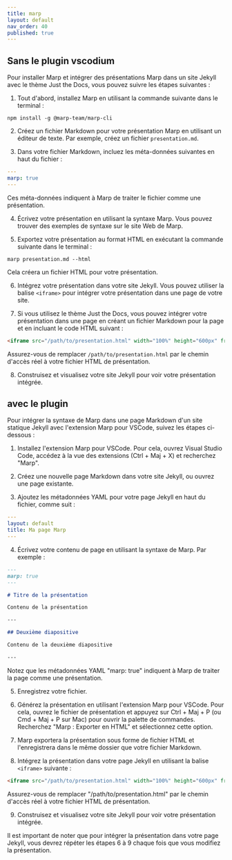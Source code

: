 ```yaml
---
title: marp
layout: default
nav_order: 40
published: true
---
```

## Sans le plugin vscodium
Pour installer Marp et intégrer des présentations Marp dans un site Jekyll avec le thème Just the Docs, vous pouvez suivre les étapes suivantes :

1. Tout d'abord, installez Marp en utilisant la commande suivante dans le terminal :

```
npm install -g @marp-team/marp-cli
```

2. Créez un fichier Markdown pour votre présentation Marp en utilisant un éditeur de texte. Par exemple, créez un fichier `presentation.md`.

3. Dans votre fichier Markdown, incluez les méta-données suivantes en haut du fichier :

```yaml
---
marp: true
---
```

Ces méta-données indiquent à Marp de traiter le fichier comme une présentation.

4. Écrivez votre présentation en utilisant la syntaxe Marp. Vous pouvez trouver des exemples de syntaxe sur le site Web de Marp.

5. Exportez votre présentation au format HTML en exécutant la commande suivante dans le terminal :

```
marp presentation.md --html
```

Cela créera un fichier HTML pour votre présentation.

6. Intégrez votre présentation dans votre site Jekyll. Vous pouvez utiliser la balise `<iframe>` pour intégrer votre présentation dans une page de votre site.

7. Si vous utilisez le thème Just the Docs, vous pouvez intégrer votre présentation dans une page en créant un fichier Markdown pour la page et en incluant le code HTML suivant :

```html
<iframe src="/path/to/presentation.html" width="100%" height="600px" frameborder="0"></iframe>
```

Assurez-vous de remplacer `/path/to/presentation.html` par le chemin d'accès réel à votre fichier HTML de présentation.

8. Construisez et visualisez votre site Jekyll pour voir votre présentation intégrée.

## avec le plugin

Pour intégrer la syntaxe de Marp dans une page Markdown d'un site statique Jekyll avec l'extension Marp pour VSCode, suivez les étapes ci-dessous :

1. Installez l'extension Marp pour VSCode. Pour cela, ouvrez Visual Studio Code, accédez à la vue des extensions (Ctrl + Maj + X) et recherchez "Marp".

2. Créez une nouvelle page Markdown dans votre site Jekyll, ou ouvrez une page existante.

3. Ajoutez les métadonnées YAML pour votre page Jekyll en haut du fichier, comme suit :

```yaml
---
layout: default
title: Ma page Marp
---

```

4. Écrivez votre contenu de page en utilisant la syntaxe de Marp. Par exemple :

```markdown
---
marp: true
---

# Titre de la présentation

Contenu de la présentation

---

## Deuxième diapositive

Contenu de la deuxième diapositive

---
```

Notez que les métadonnées YAML "marp: true" indiquent à Marp de traiter la page comme une présentation.

5. Enregistrez votre fichier.

6. Générez la présentation en utilisant l'extension Marp pour VSCode. Pour cela, ouvrez le fichier de présentation et appuyez sur Ctrl + Maj + P (ou Cmd + Maj + P sur Mac) pour ouvrir la palette de commandes. Recherchez "Marp : Exporter en HTML" et sélectionnez cette option.

7. Marp exportera la présentation sous forme de fichier HTML et l'enregistrera dans le même dossier que votre fichier Markdown.

8. Intégrez la présentation dans votre page Jekyll en utilisant la balise `<iframe>` suivante :

```html
<iframe src="/path/to/presentation.html" width="100%" height="600px" frameborder="0"></iframe>
```

Assurez-vous de remplacer "/path/to/presentation.html" par le chemin d'accès réel à votre fichier HTML de présentation.

9. Construisez et visualisez votre site Jekyll pour voir votre présentation intégrée.

Il est important de noter que pour intégrer la présentation dans votre page Jekyll, vous devrez répéter les étapes 6 à 9 chaque fois que vous modifiez la présentation.